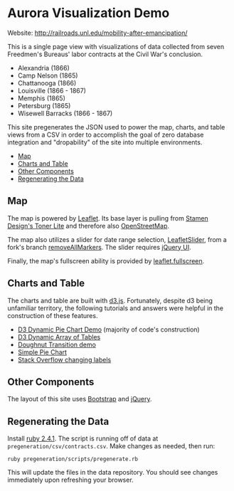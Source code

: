 # Aurora Visualization Demo

Website:  http://railroads.unl.edu/mobility-after-emancipation/

This is a single page view with visualizations of data collected from seven Freedmen's Bureaus' labor contracts at the Civil War's conclusion.

- Alexandria (1866)
- Camp Nelson (1865)
- Chattanooga (1866)
- Louisville (1866 - 1867)
- Memphis (1865)
- Petersburg (1865)
- Wisewell Barracks (1866 - 1867)

This site pregenerates the JSON used to power the map, charts, and table views from a CSV in order to accomplish the goal of zero database integration and "dropability" of the site into multiple environments.

- [Map](#map)
- [Charts and Table](#charts-and-table)
- [Other Components](#other-components)
- [Regenerating the Data](#regenerating-the-data)

## Map

The map is powered by [Leaflet](http://leafletjs.com/).  Its base layer is pulling from [Stamen Design's Toner Lite](http://maps.stamen.com/toner-lite/#12/37.7706/-122.3782) and therefore also [OpenStreetMap](http://openstreetmap.org/).

The map also utilizes a slider for date range selection, [LeafletSlider](https://github.com/dwilhelm89/LeafletSlider), from a fork's branch [removeAllMarkers](https://github.com/jduss4/LeafletSlider/tree/removeAllMarkers).  The slider requires [jQuery UI](https://jqueryui.com/).

Finally, the map's fullscreen ability is provided by [leaflet.fullscreen](https://github.com/brunob/leaflet.fullscreen).

## Charts and Table

The charts and table are built with [d3.js](https://d3js.org/).  Fortunately, despite d3 being unfamiliar territory, the following tutorials and answers were helpful in the construction of these features.

- [D3 Dynamic Pie Chart Demo](https://codepen.io/interactivematt/pen/ZGWYOO) (majority of code's construction)
- [D3 Dynamic Array of Tables](https://bl.ocks.org/boeric/e16ad218bc241dfd2d6e)
- [Doughnut Transition demo](http://ninjapixel.io/StackOverflow/doughnutTransition.html)
- [Simple Pie Chart](http://bl.ocks.org/enjalot/1203641)
- [Stack Overflow changing labels](https://stackoverflow.com/a/21844448/4154134)

## Other Components

The layout of this site uses [Bootstrap](http://getbootstrap.com/) and [jQuery](https://jquery.com/).

## Regenerating the Data

Install [ruby 2.4.1](https://www.ruby-lang.org/en/downloads/).  The script is running off of data at `pregeneration/csv/contracts.csv`.  Make changes as needed, then run:

```
ruby pregeneration/scripts/pregenerate.rb
```

This will update the files in the data repository.  You should see changes immediately upon refreshing your browser.
